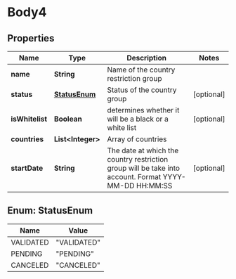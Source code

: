 
# Body4

## Properties
Name | Type | Description | Notes
------------ | ------------- | ------------- | -------------
**name** | **String** | Name of the country restriction group | 
**status** | [**StatusEnum**](#StatusEnum) | Status of the country group |  [optional]
**isWhitelist** | **Boolean** | determines whether it will be a black or a white list |  [optional]
**countries** | **List&lt;Integer&gt;** | Array of countries | 
**startDate** | **String** | The date at which the country restriction group will be take into account. Format YYYY-MM-DD HH:MM:SS |  [optional]


<a name="StatusEnum"></a>
## Enum: StatusEnum
Name | Value
---- | -----
VALIDATED | &quot;VALIDATED&quot;
PENDING | &quot;PENDING&quot;
CANCELED | &quot;CANCELED&quot;



